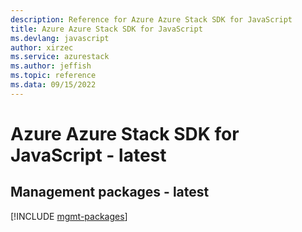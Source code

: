 ```yaml
---
description: Reference for Azure Azure Stack SDK for JavaScript
title: Azure Azure Stack SDK for JavaScript
ms.devlang: javascript
author: xirzec
ms.service: azurestack
ms.author: jeffish
ms.topic: reference
ms.data: 09/15/2022
---
```

# Azure Azure Stack SDK for JavaScript - latest

## Management packages - latest
[!INCLUDE [mgmt-packages](azure-stack-mgmt-index.md)]